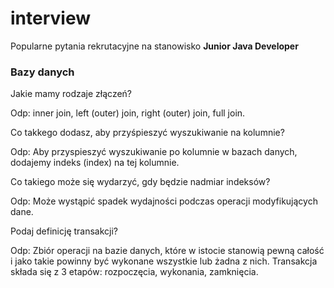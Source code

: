 # interview

Popularne pytania rekrutacyjne na stanowisko **Junior Java Developer**

### Bazy danych

Jakie mamy rodzaje złączeń?

Odp: inner join, left (outer) join, right (outer) join, full join.

Co takkego dodasz, aby przyśpieszyć wyszukiwanie na kolumnie?

Odp: Aby przyspieszyć wyszukiwanie po kolumnie w bazach danych, dodajemy indeks (index) na tej kolumnie.

Co takiego może się wydarzyć, gdy będzie nadmiar indeksów?

Odp: Może wystąpić spadek wydajności podczas operacji modyfikujących dane.

Podaj definicję transakcji?

Odp: Zbiór operacji na bazie danych, które w istocie stanowią pewną całość i jako takie powinny być wykonane wszystkie lub żadna z nich. Transakcja składa się z 3 etapów: rozpoczęcia, wykonania, zamknięcia.
